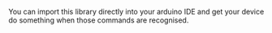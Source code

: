 You can import this library directly into your arduino IDE and get your device do something when those commands are recognised.
